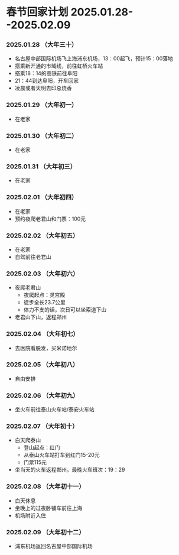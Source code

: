 # 春节回家计划 2025.01.28--2025.02.09

### 2025.01.28 （大年三十）
- 名古屋中部国际机场飞上海浦东机场，13：00起飞，预计15：00落地
- 搭乘新开通的市域线，前往虹桥火车站
- 搭乘18：14的高铁前往阜阳
- 21：44到达阜阳，开车回家
- 凌晨或者天明去印总烧香

### 2025.01.29 （大年初一）
- 在老家

### 2025.01.30 （大年初二）
- 在老家

### 2025.01.31 （大年初三）
- 在老家

### 2025.02.01 （大年初四）
- 在老家
- 预约夜爬老君山和门票：100元
 
### 2025.02.02 （大年初五）
- 在老家
- 自驾前往老君山

### 2025.02.03 （大年初六）
- 夜爬老君山
  - 夜爬起点：灵宫殿
  - 徒步全长23.7公里
  - 体力不支的话，次日可以坐索道下山
- 老君山下山，返程郑州

### 2025.02.04 （大年初七）
- 去医院看脱发，买米诺地尔

### 2025.02.05 （大年初八）
- 自由安排

### 2025.02.06 （大年初九）
- 坐火车前往泰山火车站/泰安火车站
  
### 2025.02.07 （大年初十）
- 白天爬泰山
  - 登山起点：红门
  - 从泰山火车站打车到红门15-20元
  - 门票115元
- 坐当天的火车返程郑州，最晚火车班次：19：29
  
### 2025.02.08 （大年初十一）
- 白天休息
- 坐晚上的过夜卧铺车前往上海
- 机场附近入住

### 2025.02.09 （大年初十二）
- 浦东机场返回名古屋中部国际机场
